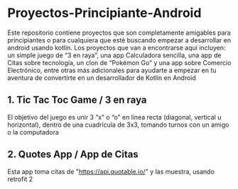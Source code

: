 # Proyectos-Principiante-Android
Este repositorio contiene proyectos que son completamente amigables para principiantes o para cualquiera que esté buscando empezar a desarrollar en android usando kotlin.
Los proyectos que van a encontrarse aquí incluyen: un simple juego de “3 en raya”, una app Calculadora sencilla, una app de Citas sobre tecnología, un clon de “Pokémon Go” y una app sobre Comercio Electrónico, entre otras más adicionales para ayudarte a empezar en tu aventura de convertirte en un desarrollador de Kotlin en Android   

## 1. Tic Tac Toc Game / 3 en raya 
El objetivo del juego es unir 3 “x” o “o” en línea recta (diagonal, vertical u horizontal), dentro de una cuadrícula de 3x3, tomando turnos con un amigo o la computadora 

## 2. Quotes App / App de Citas 
Esta app toma citas de "https://api.quotable.io/" y las muestra, usando retrofit 2
